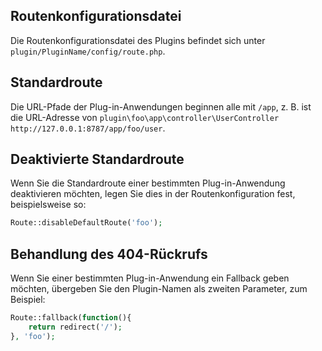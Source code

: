 ## Routenkonfigurationsdatei
Die Routenkonfigurationsdatei des Plugins befindet sich unter `plugin/PluginName/config/route.php`.

## Standardroute
Die URL-Pfade der Plug-in-Anwendungen beginnen alle mit `/app`, z. B. ist die URL-Adresse von `plugin\foo\app\controller\UserController` `http://127.0.0.1:8787/app/foo/user`.

## Deaktivierte Standardroute
Wenn Sie die Standardroute einer bestimmten Plug-in-Anwendung deaktivieren möchten, legen Sie dies in der Routenkonfiguration fest, beispielsweise so:
```php
Route::disableDefaultRoute('foo');
```

## Behandlung des 404-Rückrufs
Wenn Sie einer bestimmten Plug-in-Anwendung ein Fallback geben möchten, übergeben Sie den Plugin-Namen als zweiten Parameter, zum Beispiel:
```php
Route::fallback(function(){
    return redirect('/');
}, 'foo');
```
